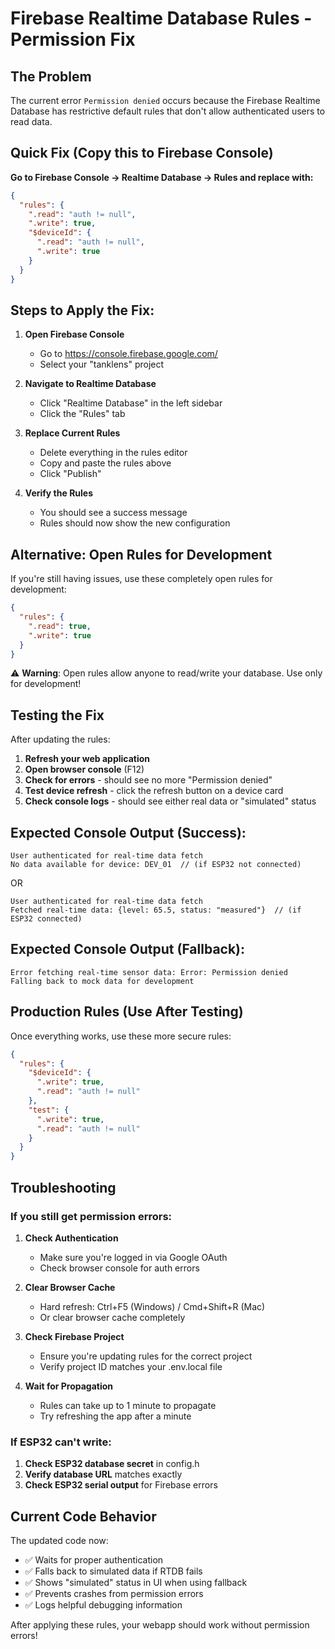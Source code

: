 # Firebase Realtime Database Rules - Permission Fix

## The Problem
The current error `Permission denied` occurs because the Firebase Realtime Database has restrictive default rules that don't allow authenticated users to read data.

## Quick Fix (Copy this to Firebase Console)

**Go to Firebase Console → Realtime Database → Rules and replace with:**

```json
{
  "rules": {
    ".read": "auth != null",
    ".write": true,
    "$deviceId": {
      ".read": "auth != null",
      ".write": true
    }
  }
}
```

## Steps to Apply the Fix:

1. **Open Firebase Console**
   - Go to https://console.firebase.google.com/
   - Select your "tanklens" project

2. **Navigate to Realtime Database**
   - Click "Realtime Database" in the left sidebar
   - Click the "Rules" tab

3. **Replace Current Rules**
   - Delete everything in the rules editor
   - Copy and paste the rules above
   - Click "Publish"

4. **Verify the Rules**
   - You should see a success message
   - Rules should now show the new configuration

## Alternative: Open Rules for Development

If you're still having issues, use these completely open rules for development:

```json
{
  "rules": {
    ".read": true,
    ".write": true
  }
}
```

⚠️ **Warning**: Open rules allow anyone to read/write your database. Use only for development!

## Testing the Fix

After updating the rules:

1. **Refresh your web application**
2. **Open browser console** (F12)
3. **Check for errors** - should see no more "Permission denied"
4. **Test device refresh** - click the refresh button on a device card
5. **Check console logs** - should see either real data or "simulated" status

## Expected Console Output (Success):

```
User authenticated for real-time data fetch
No data available for device: DEV_01  // (if ESP32 not connected)
```

OR

```
User authenticated for real-time data fetch
Fetched real-time data: {level: 65.5, status: "measured"}  // (if ESP32 connected)
```

## Expected Console Output (Fallback):

```
Error fetching real-time sensor data: Error: Permission denied
Falling back to mock data for development
```

## Production Rules (Use After Testing)

Once everything works, use these more secure rules:

```json
{
  "rules": {
    "$deviceId": {
      ".write": true,
      ".read": "auth != null"
    },
    "test": {
      ".write": true,
      ".read": "auth != null"
    }
  }
}
```

## Troubleshooting

### If you still get permission errors:

1. **Check Authentication**
   - Make sure you're logged in via Google OAuth
   - Check browser console for auth errors

2. **Clear Browser Cache**
   - Hard refresh: Ctrl+F5 (Windows) / Cmd+Shift+R (Mac)
   - Or clear browser cache completely

3. **Check Firebase Project**
   - Ensure you're updating rules for the correct project
   - Verify project ID matches your .env.local file

4. **Wait for Propagation**
   - Rules can take up to 1 minute to propagate
   - Try refreshing the app after a minute

### If ESP32 can't write:

1. **Check ESP32 database secret** in config.h
2. **Verify database URL** matches exactly
3. **Check ESP32 serial output** for Firebase errors

## Current Code Behavior

The updated code now:
- ✅ Waits for proper authentication
- ✅ Falls back to simulated data if RTDB fails
- ✅ Shows "simulated" status in UI when using fallback
- ✅ Prevents crashes from permission errors
- ✅ Logs helpful debugging information

After applying these rules, your webapp should work without permission errors!